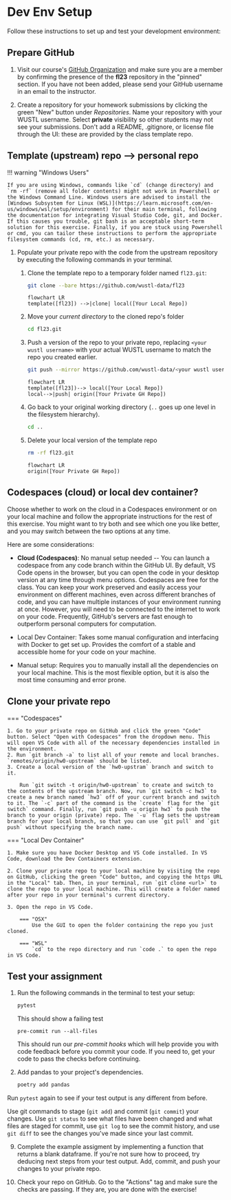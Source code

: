 # Dev Env Setup

Follow these instructions to set up and test your development environment:

## Prepare GitHub

1. Visit our course's [GitHub Organization](https://github.com/wustl-data) and make sure you are a member by confirming the presence of the **fl23** repository in the "pinned" section. If you have not been added, please send your GitHub username in an email to the instructor.

2. Create a repository for your homework submissions by clicking the green "New" button under *Repositories*. Name your repository with your WUSTL username. Select **private** visibility so other students may not see your submissions. Don't add a README, .gitignore, or license file through the UI: these are provided by the class template repo.

## Template (upstream) repo --> personal repo


!!! warning "Windows Users"

    If you are using Windows, commands like `cd` (change directory) and `rm -rf` (remove all folder contents) might not work in Powershell or the Windows Command Line. Windows users are advised to install the [Windows Subsystem for Linux (WSL)](https://learn.microsoft.com/en-us/windows/wsl/setup/environment) for their main terminal, following the documentation for integrating Visual Studio Code, git, and Docker. If this causes you trouble, git bash is an acceptable short-term solution for this exercise. Finally, if you are stuck using Powershell or cmd, you can tailor these instructions to perform the appropriate filesystem commands (cd, rm, etc.) as necessary.

1. Populate your private repo with the code from the upstream repository by executing the following commands in your terminal.

    1. Clone the template repo to a temporary folder named `fl23.git`:

        ```bash
        git clone --bare https://github.com/wustl-data/fl23
        ```

        ```mermaid
        flowchart LR
        template([fl23]) -->|clone| local([Your Local Repo])
        ```

    2.  Move your _current directory_ to the cloned repo's folder

        ```bash
        cd fl23.git
        ```

    3.  Push a version of the repo to your private repo, replacing `<your wustl username>` with your actual WUSTL username to match the repo you created earlier.

        ```bash
        git push --mirror https://github.com/wustl-data/<your wustl username>
        ```

        ```mermaid
        flowchart LR
        template([fl23])--> local([Your Local Repo])
        local-->|push| origin([Your Private GH Repo])
        ```

    4.  Go back to your original working directory (`..` goes up one level in the filesystem hierarchy).

        ```bash
        cd ..
        ```

    5.  Delete your local version of the template repo

        ```bash
        rm -rf fl23.git
        ```

        ```mermaid
        flowchart LR
        origin([Your Private GH Repo])
        ```

## Codespaces (cloud) or local dev container?

Choose whether to work on the cloud in a Codespaces environment or on your local machine and follow the appropriate instructions for the rest of this exercise. You might want to try both and see which one you like better, and you may switch between the two options at any time.

Here are some considerations:

- **Cloud (Codespaces)**: No manual setup needed -- You can launch a codespace from any code branch within the GitHub UI. By default, VS Code opens in the browser, but you can open the code in your desktop version at any time through menu options. Codespaces are free for the class. You can keep your work preserved and easily access your environment on different machines, even across different branches of code, and you can have multiple instances of your environment running at once. However, you will need to be connected to the internet to work on your code. Frequently, GitHub's servers are fast enough to outperform personal computers for computation.

- Local Dev Container: Takes some manual configuration and interfacing with Docker to get set up. Provides the comfort of a stable and accessible home for your code on your machine.

- Manual setup: Requires you to manually install all the dependencies on your local machine. This is the most flexible option, but it is also the most time consuming and error prone.

## Clone your private repo

=== "Codespaces"

    1. Go to your private repo on GitHub and click the green "Code" button. Select "Open with Codespaces" from the dropdown menu. This will open VS Code with all of the necessary dependencies installed in the environment.
    2. Run `git branch -a` to list all of your remote and local branches. `remotes/origin/hw0-upstream` should be listed.
    3. Create a local version of the `hw0-upstram` branch and switch to it.

        Run `git switch -t origin/hw0-upstream` to create and switch to the contents of the upstream branch. Now, run `git switch -c hw3` to create a new branch named `hw3` off of your current branch and switch to it. The `-c` part of the command is the `create` flag for the `git switch` command. Finally, run `git push -u origin hw3` to push the branch to your origin (private) repo. The `-u` flag sets the upstream branch for your local branch, so that you can use `git pull` and `git push` without specifying the branch name.

=== "Local Dev Container"

    1. Make sure you have Docker Desktop and VS Code installed. In VS Code, download the Dev Containers extension.

    2. Clone your private repo to your local machine by visiting the repo on GitHub, clicking the green "Code" button, and copying the https URL in the "Local" tab. Then, in your terminal, run `git clone <url>` to clone the repo to your local machine. This will create a folder named after your repo in your terminal's current directory.

    3. Open the repo in VS Code.

        === "OSX"
            Use the GUI to open the folder containing the repo you just cloned.

        === "WSL"
            `cd` to the repo directory and run `code .` to open the repo in VS Code.

## Test your assignment

1. Run the following commands in the terminal to test your setup:

    ```bash
    pytest
    ```

    This should show a failing test

    ```
    pre-commit run --all-files

    ```

    This should run our _pre-commit hooks_ which will help provide you with code feedback before you commit your code. If you need to, get your code to pass the checks before continuing.

2. Add pandas to your project's dependencies.

    ```bash
    poetry add pandas
    ```

Run `pytest` again to see if your test output is any different from before.

Use git commands to stage (`git add`) and commit (`git commit`) your changes. Use `git status` to see what files have been changed and what files are staged for commit, use `git log` to see the commit history, and use `git diff` to see the changes you've made since your last commit.


9. Complete the example assigment by implementing a function that returns a blank dataframe. If you're not sure how to proceed, try deducing next steps from your test output. Add, commit, and push your changes to your private repo.

10. Check your repo on GitHub. Go to the "Actions" tag and make sure the checks are passing. If they are, you are done with the exercise!
